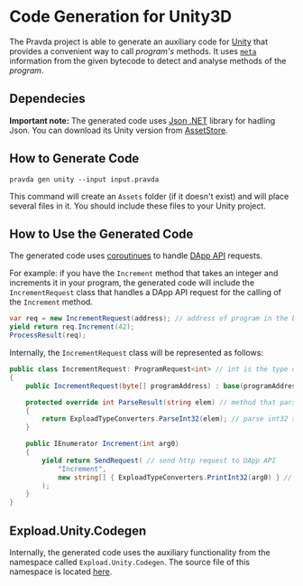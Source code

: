 # Code Generation for Unity3D

The Pravda project is able to generate an auxiliary code for [Unity](https://unity3d.com/) that provides a convenient way to call _program's_ methods.
It uses [`meta`](../virtual-machine/meta.md) information from the given bytecode to detect and analyse methods of the _program_.

## Dependecies
**Important note:**
The generated code uses [Json .NET](https://www.newtonsoft.com/json) library for hadling Json.
You can download its Unity version from [AssetStore](https://assetstore.unity.com/packages/tools/input-management/json-net-for-unity-11347).

## How to Generate Code

```
pravda gen unity --input input.pravda
```

This command will create an `Assets` folder (if it doesn't exist) and will place several files in it. You should include these files to your Unity project.

## How to Use the Generated Code

The generated code uses [coroutinues](https://docs.unity3d.com/ScriptReference/Coroutine.html) to handle [DApp API](dapp-api.md) requests.

For example: if you have the `Increment` method that takes an integer and increments it in your program, the generated code will include the `IncrementRequest` class
that handles a DApp API request for the calling of the `Increment` method.
```c#
var req = new IncrementRequest(address); // address of program in the blockchain as a byte array
yield return req.Increment(42);
ProcessResult(req);
```

Internally, the `IncrementRequest` class will be represented as follows:
```c#
public class IncrementRequest: ProgramRequest<int> // int is the type of result
{
    public IncrementRequest(byte[] programAddress) : base(programAddress) { } // address of deployed program in the blockchain

    protected override int ParseResult(string elem) // method that parses Pravda specific format to result value
    {
        return ExploadTypeConverters.ParseInt32(elem); // parse int32 see (data specification)[ref/vm/data.md]
    }

    public IEnumerator Increment(int arg0)
    {
        yield return SendRequest( // send http request to DApp API
            "Increment",
            new string[] { ExploadTypeConverters.PrintInt32(arg0) } // print int32 see (data specification)[ref/vm/data.md]
        );
    }
}
```

## Expload.Unity.Codegen

Internally, the generated code uses the auxiliary functionality from the namespace called `Expload.Unity.Codegen`.
The source file of this namespace is located [here](../../codegen/src/main/resources/ExploadUnityCodegen.cs).


